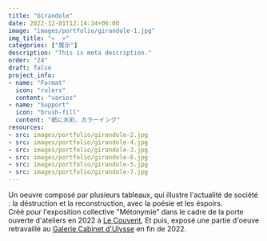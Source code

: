 ```yaml
---
title: "Girandole"
date: 2022-12-01T12:14:34+06:00
image: "images/portfolio/girandole-1.jpg"
img_title: "«  »"
categories: ["展示"]
description: "This is meta description."
order: "24"
draft: false
project_info:
- name: "Format"
  icon: "rulers"
  content: "varios"
- name: "Support"
  icon: "brush-fill"
  content: "紙に水彩、カラーインク"
resources:
- src: images/portfolio/girandole-2.jpg
- src: images/portfolio/girandole-4.jpg
- src: images/portfolio/girandole-3.jpg
- src: images/portfolio/girandole-6.jpg
- src: images/portfolio/girandole-5.jpg
- src: images/portfolio/girandole-7.jpg
---
```

Un oeuvre composé par plusieurs tableaux, qui illustre l'actualité de société : la déstruction et la reconstruction, avec la poésie et les éspoirs.  
Créé pour l'exposition collective "Métonymie" dans le cadre de la porte ouverte d'ateliers en 2022 à [Le Couvent](http://le-couvent.org), Et puis, exposé une partie d'oeuve retravaillé au [Galerie Cabinet d'Ulysse](https://www.lecabinetdulysse.com/passees) en fin de 2022.